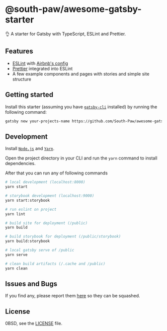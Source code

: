 # @south-paw/awesome-gatsby-starter

👌 A starter for Gatsby with TypeScript, ESLint and Prettier.

## Features

- [ESLint](https://eslint.org/) with [Airbnb's config](https://www.npmjs.com/package/eslint-config-airbnb)
- [Prettier](https://prettier.io/) integrated into ESLint
- A few example components and pages with stories and simple site structure

## Getting started

Install this starter (assuming you have [`gatsby-cli`](https://www.npmjs.com/package/gatsby-cli) installed) by running the following command:

```bash
gatsby new your-projects-name https://github.com/South-Paw/awesome-gatsby-starter
```

## Development

Install [`Node.js`](https://nodejs.org/) and [`Yarn`](https://yarnpkg.com).

Open the project directory in your CLI and run the `yarn` command to install dependencies.

After that you can run any of following commands

```bash
# local development (localhost:8000)
yarn start

# storybook development (localhost:9000)
yarn start:storybook

# run eslint on project
yarn lint

# build site for deployment (/public)
yarn build

# build storybook for deployment (/public/storybook)
yarn build:storybook

# local gatsby serve of /public
yarn serve

# clean build artifacts (/.cache and /public)
yarn clean
```

## Issues and Bugs

If you find any, please report them [here](https://github.com/South-Paw/awesome-gatsby-starter/issues) so they can be squashed.

## License

0BSD, see the [LICENSE](https://github.com/South-Paw/awesome-gatsby-starter/blob/master/LICENSE) file.
